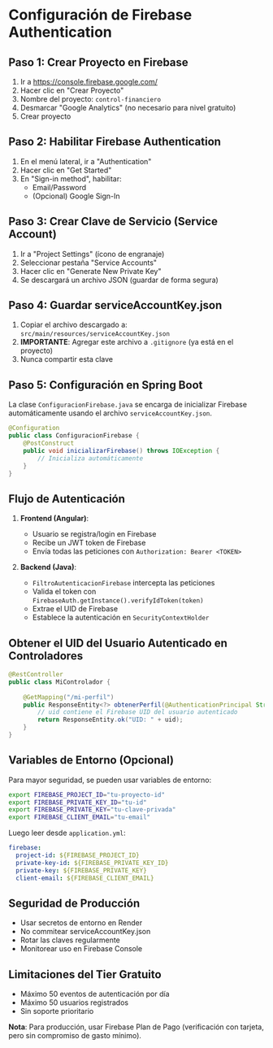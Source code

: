 # Configuración de Firebase Authentication

## Paso 1: Crear Proyecto en Firebase

1. Ir a https://console.firebase.google.com/
2. Hacer clic en "Crear Proyecto"
3. Nombre del proyecto: `control-financiero`
4. Desmarcar "Google Analytics" (no necesario para nivel gratuito)
5. Crear proyecto

## Paso 2: Habilitar Firebase Authentication

1. En el menú lateral, ir a "Authentication"
2. Hacer clic en "Get Started"
3. En "Sign-in method", habilitar:
   - Email/Password
   - (Opcional) Google Sign-In

## Paso 3: Crear Clave de Servicio (Service Account)

1. Ir a "Project Settings" (ícono de engranaje)
2. Seleccionar pestaña "Service Accounts"
3. Hacer clic en "Generate New Private Key"
4. Se descargará un archivo JSON (guardar de forma segura)

## Paso 4: Guardar serviceAccountKey.json

1. Copiar el archivo descargado a: `src/main/resources/serviceAccountKey.json`
2. **IMPORTANTE**: Agregar este archivo a `.gitignore` (ya está en el proyecto)
3. Nunca compartir esta clave

## Paso 5: Configuración en Spring Boot

La clase `ConfiguracionFirebase.java` se encarga de inicializar Firebase automáticamente usando el archivo `serviceAccountKey.json`.

```java
@Configuration
public class ConfiguracionFirebase {
    @PostConstruct
    public void inicializarFirebase() throws IOException {
        // Inicializa automáticamente
    }
}
```

## Flujo de Autenticación

1. **Frontend (Angular)**:
   - Usuario se registra/login en Firebase
   - Recibe un JWT token de Firebase
   - Envía todas las peticiones con `Authorization: Bearer <TOKEN>`

2. **Backend (Java)**:
   - `FiltroAutenticacionFirebase` intercepta las peticiones
   - Valida el token con `FirebaseAuth.getInstance().verifyIdToken(token)`
   - Extrae el UID de Firebase
   - Establece la autenticación en `SecurityContextHolder`

## Obtener el UID del Usuario Autenticado en Controladores

```java
@RestController
public class MiControlador {
    
    @GetMapping("/mi-perfil")
    public ResponseEntity<?> obtenerPerfil(@AuthenticationPrincipal String uid) {
        // uid contiene el Firebase UID del usuario autenticado
        return ResponseEntity.ok("UID: " + uid);
    }
}
```

## Variables de Entorno (Opcional)

Para mayor seguridad, se pueden usar variables de entorno:

```bash
export FIREBASE_PROJECT_ID="tu-proyecto-id"
export FIREBASE_PRIVATE_KEY_ID="tu-id"
export FIREBASE_PRIVATE_KEY="tu-clave-privada"
export FIREBASE_CLIENT_EMAIL="tu-email"
```

Luego leer desde `application.yml`:

```yaml
firebase:
  project-id: ${FIREBASE_PROJECT_ID}
  private-key-id: ${FIREBASE_PRIVATE_KEY_ID}
  private-key: ${FIREBASE_PRIVATE_KEY}
  client-email: ${FIREBASE_CLIENT_EMAIL}
```

## Seguridad de Producción

- Usar secretos de entorno en Render
- No commitear serviceAccountKey.json
- Rotar las claves regularmente
- Monitorear uso en Firebase Console

## Limitaciones del Tier Gratuito

- Máximo 50 eventos de autenticación por día
- Máximo 50 usuarios registrados
- Sin soporte prioritario

**Nota**: Para producción, usar Firebase Plan de Pago (verificación con tarjeta, pero sin compromiso de gasto mínimo).
